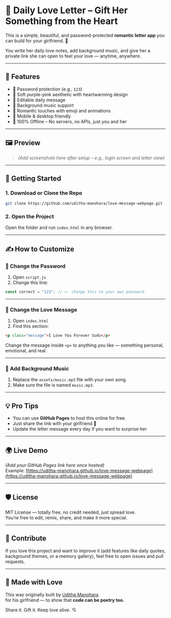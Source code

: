 # 💌 Daily Love Letter – Gift Her Something from the Heart

This is a simple, beautiful, and password-protected **romantic letter app** you can build for your girlfriend. 💖

You write her daily love notes, add background music, and give her a private link she can open to feel your love — anytime, anywhere.

---

## 🌸 Features

- 🔐 Password protection (e.g., `123`)
- 💜 Soft purple-pink aesthetic with heartwarming design
- 💌 Editable daily message
- 🎵 Background music support
- 👀 Romantic touches with emoji and animations
- 📱 Mobile & desktop friendly
- 🖤 100% Offline – No servers, no APIs, just you and her

---

## 🖼️ Preview

> *(Add screenshots here after setup – e.g., login screen and letter view)*

---

## 🚀 Getting Started

### 1. Download or Clone the Repo

```bash
git clone https://github.com/uditha-manohara/love-message-webpage.git
```

### 2. Open the Project

Open the folder and run `index.html` in any browser.

---

## ✍️ How to Customize

### 🔐 Change the Password

1. Open `script.js`
2. Change this line:

```js
const correct = "123"; // <- change this to your own password
```

---

### 💌 Change the Love Message

1. Open `index.html`
2. Find this section:

```html
<p class="message">I Love You Forever Sudu</p>
```

Change the message inside `<p>` to anything you like — something personal, emotional, and real.

---

### 🎵 Add Background Music

1. Replace the `assets/music.mp3` file with your own song.
2. Make sure the file is named `music.mp3`.

---

## 💡 Pro Tips

- You can use **GitHub Pages** to host this online for free.
- Just share the link with your girlfriend 💝
- Update the letter message every day if you want to surprise her

---

## 🌍 Live Demo

*(Add your GitHub Pages link here once hosted)*  
Example: [https://uditha-manohara.github.io/love-message-webpage](https://uditha-manohara.github.io/love-message-webpage)

---

## 🛡 License

MIT License — totally free, no credit needed, just spread love.  
You’re free to edit, remix, share, and make it more special.

---

## 💬 Contribute

If you love this project and want to improve it (add features like daily quotes, background themes, or a memory gallery), feel free to open issues and pull requests.

---

## 🫶 Made with Love

This was originally built by [Uditha Manohara](https://github.com/uditha-manohara)  
for his girlfriend — to show that **code can be poetry too.**

Share it. Gift it. Keep love alive. 💘
